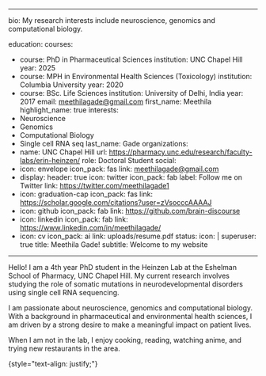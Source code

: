 ---
bio: My research interests include neuroscience, genomics and computational biology.


education:
  courses:
  - course: PhD in Pharmaceutical Sciences
    institution: UNC Chapel Hill
    year: 2025
  - course: MPH in Environmental Health Sciences (Toxicology)
    institution: Columbia University
    year: 2020
  - course: BSc. Life Sciences
    institution: University of Delhi, India
    year: 2017
email: meethilagade@gmail.com
first_name: Meethila
highlight_name: true
interests:
- Neuroscience
- Genomics
- Computational Biology
- Single cell RNA seq
last_name: Gade
organizations:
- name: UNC Chapel Hill
  url: https://pharmacy.unc.edu/research/faculty-labs/erin-heinzen/
role: Doctoral Student
social:
- icon: envelope
  icon_pack: fas
  link: meethilagade@gmail.com
- display:
    header: true
  icon: twitter
  icon_pack: fab
  label: Follow me on Twitter
  link: https://twitter.com/meethilagade1
- icon: graduation-cap
  icon_pack: fas
  link: https://scholar.google.com/citations?user=zVsocccAAAAJ
- icon: github
  icon_pack: fab
  link: https://github.com/brain-discourse
- icon: linkedin
  icon_pack: fab
  link: https://www.linkedin.com/in/meethilagade/
- icon: cv
  icon_pack: ai
  link: uploads/resume.pdf
status:
  icon: |
superuser: true
title: Meethila Gade!
subtitle: Welcome to my website 

---------

 
Hello! I am a 4th year PhD student in the Heinzen Lab at the Eshelman School of Pharmacy, UNC Chapel Hill. My current research involves studying the role of somatic mutations in neurodevelopmental disorders using single cell RNA sequencing. 

I am passionate about neuroscience, genomics and computational biology. With a background in pharmaceutical and environmental health sciences, I am driven by a strong desire to make a meaningful impact on patient lives. 

When I am not in the lab, I enjoy cooking, reading, watching anime, and trying new restaurants in the area. 



{style="text-align: justify;"}
